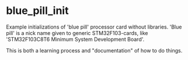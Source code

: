 # blue_pill_init
Example initializations of 'blue pill' processor card without libraries.
'Blue pill' is a nick name given to generic STM32F103-cards, like
'STM32F103C8T6 Minimum System Development Board'.

This is both a learning process and "documentation" of how to do things.
